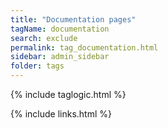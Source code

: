 ```yaml
---
title: "Documentation pages"
tagName: documentation
search: exclude
permalink: tag_documentation.html
sidebar: admin_sidebar
folder: tags
---
```

{% include taglogic.html %}

{% include links.html %}

